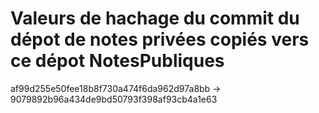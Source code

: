 # Valeurs de hachage du commit du dépot de notes privées copiés vers ce dépot NotesPubliques
af99d255e50fee18b8f730a474f6da962d97a8bb -> 9079892b96a434de9bd50793f398af93cb4a1e63
